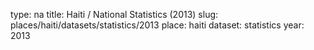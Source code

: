 type: na
title: Haiti / National Statistics (2013)
slug: places/haiti/datasets/statistics/2013
place: haiti
dataset: statistics
year: 2013
